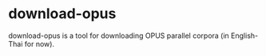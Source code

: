 # download-opus

download-opus is a tool for downloading OPUS parallel corpora (in English-Thai for now).
